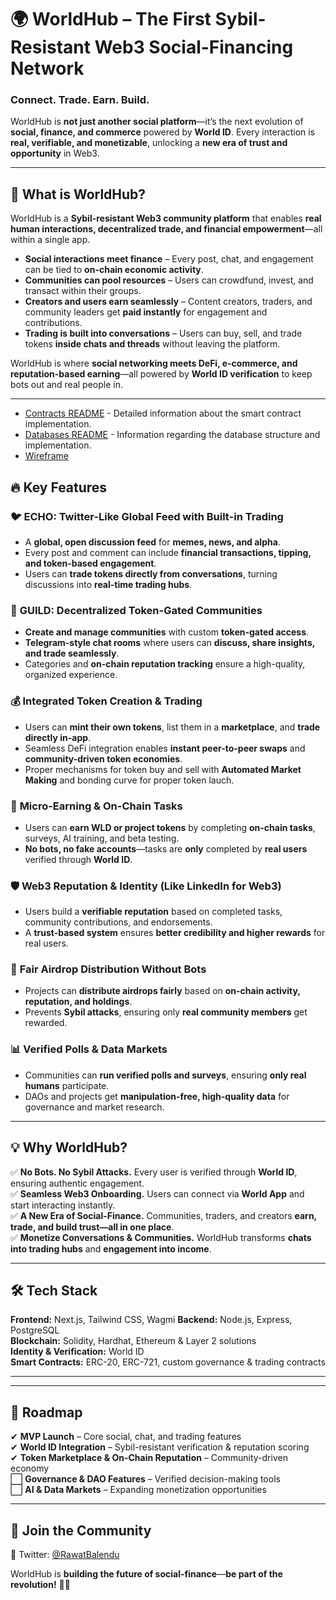 # 🌍 WorldHub – The First Sybil-Resistant Web3 Social-Financing Network  

### **Connect. Trade. Earn. Build.**  
WorldHub is **not just another social platform**—it’s the next evolution of **social, finance, and commerce** powered by **World ID**. Every interaction is **real, verifiable, and monetizable**, unlocking a **new era of trust and opportunity** in Web3.  

---

## 🚀 **What is WorldHub?**  
WorldHub is a **Sybil-resistant Web3 community platform** that enables **real human interactions, decentralized trade, and financial empowerment**—all within a single app.  

- **Social interactions meet finance** – Every post, chat, and engagement can be tied to **on-chain economic activity**.  
- **Communities can pool resources** – Users can crowdfund, invest, and transact within their groups.  
- **Creators and users earn seamlessly** – Content creators, traders, and community leaders get **paid instantly** for engagement and contributions.  
- **Trading is built into conversations** – Users can buy, sell, and trade tokens **inside chats and threads** without leaving the platform.  

WorldHub is where **social networking meets DeFi, e-commerce, and reputation-based earning**—all powered by **World ID verification** to keep bots out and real people in.  

---

- [Contracts README](./contracts/README.md) - Detailed information about the smart contract implementation.
- [Databases README](./database/README.md) - Information regarding the database structure and implementation.
- [Wireframe](https://whimsical.com/worldhub-EqSeXf1dGZpgWFU2sqS82H)

## 🔥 **Key Features**  

### 🐦 **ECHO: Twitter-Like Global Feed with Built-in Trading**  
- A **global, open discussion feed** for **memes, news, and alpha**.  
- Every post and comment can include **financial transactions, tipping, and token-based engagement**.  
- Users can **trade tokens directly from conversations**, turning discussions into **real-time trading hubs**.  

### 💬 **GUILD: Decentralized Token-Gated Communities**  
- **Create and manage communities** with custom **token-gated access**.  
- **Telegram-style chat rooms** where users can **discuss, share insights, and trade seamlessly**.  
- Categories and **on-chain reputation tracking** ensure a high-quality, organized experience.  

### 💰 **Integrated Token Creation & Trading**  
- Users can **mint their own tokens**, list them in a **marketplace**, and **trade directly in-app**.  
- Seamless DeFi integration enables **instant peer-to-peer swaps** and **community-driven token economies**.  
- Proper mechanisms for token buy and sell with **Automated Market Making** and bonding curve for proper token lauch.

### 🎯 **Micro-Earning & On-Chain Tasks**  
- Users can **earn WLD or project tokens** by completing **on-chain tasks**, surveys, AI training, and beta testing.  
- **No bots, no fake accounts**—tasks are **only** completed by **real users** verified through **World ID**.  

### 🛡 **Web3 Reputation & Identity (Like LinkedIn for Web3)**  
- Users build a **verifiable reputation** based on completed tasks, community contributions, and endorsements.  
- A **trust-based system** ensures **better credibility and higher rewards** for real users.  

### 🎁 **Fair Airdrop Distribution Without Bots**  
- Projects can **distribute airdrops fairly** based on **on-chain activity, reputation, and holdings**.  
- Prevents **Sybil attacks**, ensuring only **real community members** get rewarded.  

### 📊 **Verified Polls & Data Markets**  
- Communities can **run verified polls and surveys**, ensuring **only real humans** participate.  
- DAOs and projects get **manipulation-free, high-quality data** for governance and market research.  

---

## 💡 **Why WorldHub?**  

✅ **No Bots. No Sybil Attacks.** Every user is verified through **World ID**, ensuring authentic engagement.  
✅ **Seamless Web3 Onboarding.** Users can connect via **World App** and start interacting instantly.  
✅ **A New Era of Social-Finance.** Communities, traders, and creators **earn, trade, and build trust—all in one place**.  
✅ **Monetize Conversations & Communities.** WorldHub transforms **chats into trading hubs** and **engagement into income**.  

---

## 🛠 **Tech Stack**  

**Frontend:** Next.js, Tailwind CSS, Wagmi
**Backend:** Node.js, Express, PostgreSQL  
**Blockchain:** Solidity, Hardhat, Ethereum & Layer 2 solutions  
**Identity & Verification:** World ID  
**Smart Contracts:** ERC-20, ERC-721, custom governance & trading contracts  

---

---

## 📅 **Roadmap**  

✔ **MVP Launch** – Core social, chat, and trading features  
✔ **World ID Integration** – Sybil-resistant verification & reputation scoring  
✔ **Token Marketplace & On-Chain Reputation** – Community-driven economy  
⬜ **Governance & DAO Features** – Verified decision-making tools  
⬜ **AI & Data Markets** – Expanding monetization opportunities  

---

## 🤝 **Join the Community**  

🔹 Twitter: [@RawatBalendu](https://twitter.com/rawatBalendu)  

WorldHub is **building the future of social-finance**—**be part of the revolution!** 🚀💡
